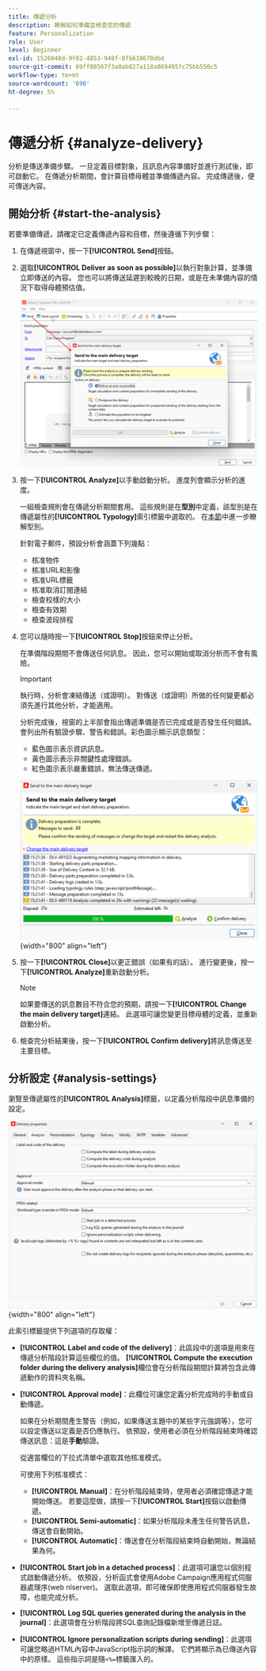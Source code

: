 ```yaml
---
title: 傳遞分析
description: 瞭解如何準備並檢查您的傳遞
feature: Personalization
role: User
level: Beginner
exl-id: 1526048d-9f02-4853-948f-8fb618670dbd
source-git-commit: 69ff08567f3a0ab827a118a089495fc75bb550c5
workflow-type: tm+mt
source-wordcount: '690'
ht-degree: 5%

---
```


# 傳遞分析 {#analyze-delivery}

分析是傳送準備步驟。 一旦定義目標對象，且訊息內容準備好並進行測試後，即可啟動它。 在傳遞分析期間，會計算目標母體並準備傳遞內容。 完成傳遞後，便可傳送內容。

## 開始分析 {#start-the-analysis}

若要準備傳遞，請確定已定義傳遞內容和目標，然後遵循下列步驟：

1. 在傳遞視窗中，按一下&#x200B;**[!UICONTROL Send]**&#x200B;按鈕。
1. 選取&#x200B;**[!UICONTROL Deliver as soon as possible]**&#x200B;以執行對象計算，並準備立即傳送的內容。 您也可以將傳送延遲到較晚的日期，或是在未準備內容的情況下取得母體預估值。

   ![](assets/delivery-analysis-start.png)

1. 按一下&#x200B;**[!UICONTROL Analyze]**&#x200B;以手動啟動分析。 進度列會顯示分析的進度。

   一組檢查規則會在傳遞分析期間套用。 這些規則是在&#x200B;**型別**&#x200B;中定義，該型別是在傳遞屬性的&#x200B;**[!UICONTROL Typology]**&#x200B;索引標籤中選取的。 在[本節](../../automation/campaign-opt/campaign-typologies.md)中進一步瞭解型別。

   針對電子郵件，預設分析會涵蓋下列幾點：

   * 核准物件
   * 核准URL和影像
   * 核准URL標籤
   * 核准取消訂閱連結
   * 檢查校樣的大小
   * 檢查有效期
   * 檢查波段排程


1. 您可以隨時按一下&#x200B;**[!UICONTROL Stop]**&#x200B;按鈕來停止分析。

   在準備階段期間不會傳送任何訊息。 因此，您可以開始或取消分析而不會有風險。

   >[!IMPORTANT]
   >
   >執行時，分析會凍結傳送（或證明）。 對傳送（或證明）所做的任何變更都必須先進行其他分析，才能適用。

   分析完成後，視窗的上半部會指出傳遞準備是否已完成或是否發生任何錯誤。 會列出所有驗證步驟、警告和錯誤。彩色圖示顯示訊息類型：

   * 藍色圖示表示資訊訊息。
   * 黃色圖示表示非關鍵性處理錯誤。
   * 紅色圖示表示嚴重錯誤，無法傳送傳遞。

   ![](assets/delivery-analysis-results.png){width="800" align="left"}

1. 按一下&#x200B;**[!UICONTROL Close]**&#x200B;以更正錯誤（如果有的話）。 進行變更後，按一下&#x200B;**[!UICONTROL Analyze]**&#x200B;重新啟動分析。

   >[!NOTE]
   >
   >如果要傳送的訊息數目不符合您的預期，請按一下&#x200B;**[!UICONTROL Change the main delivery target]**&#x200B;連結。 此選項可讓您變更目標母體的定義，並重新啟動分析。
   >

1. 檢查完分析結果後，按一下&#x200B;**[!UICONTROL Confirm delivery]**&#x200B;將訊息傳送至主要目標。


## 分析設定 {#analysis-settings}

瀏覽至傳遞屬性的&#x200B;**[!UICONTROL Analysis]**&#x200B;標籤，以定義分析階段中訊息準備的設定。

![](assets/delivery-properties-analysis-tab.png){width="800" align="left"}

此索引標籤提供下列選項的存取權：

* **[!UICONTROL Label and code of the delivery]**：此區段中的選項是用來在傳遞分析階段計算這些欄位的值。 **[!UICONTROL Compute the execution folder during the delivery analysis]**&#x200B;欄位會在分析階段期間計算將包含此傳遞動作的資料夾名稱。

* **[!UICONTROL Approval mode]**：此欄位可讓您定義分析完成時的手動或自動傳遞。

  如果在分析期間產生警告（例如，如果傳送主題中的某些字元強調等），您可以設定傳送以定義是否仍應執行。 依預設，使用者必須在分析階段結束時確認傳送訊息：這是&#x200B;**手動**&#x200B;驗證。

  從適當欄位的下拉式清單中選取其他核准模式。

  可使用下列核准模式：

   * **[!UICONTROL Manual]**：在分析階段結束時，使用者必須確認傳遞才能開始傳送。 若要這麼做，請按一下&#x200B;**[!UICONTROL Start]**&#x200B;按鈕以啟動傳遞。
   * **[!UICONTROL Semi-automatic]**：如果分析階段未產生任何警告訊息，傳送會自動開始。
   * **[!UICONTROL Automatic]**：傳送會在分析階段結束時自動開始，無論結果為何。

* **[!UICONTROL Start job in a detached process]**：此選項可讓您以個別程式啟動傳遞分析。 依預設，分析函式會使用Adobe Campaign應用程式伺服器處理序(web nlserver)。 選取此選項，即可確保即使應用程式伺服器發生故障，也能完成分析。
* **[!UICONTROL Log SQL queries generated during the analysis in the journal]**：此選項會在分析階段將SQL查詢記錄檔新增至傳遞日誌。
* **[!UICONTROL Ignore personalization scripts during sending]**：此選項可讓您略過HTML內容中JavaScript指示詞的解譯。 它們將顯示為已傳送內容中的原樣。 這些指示詞是隨`<%=`標籤匯入的。
